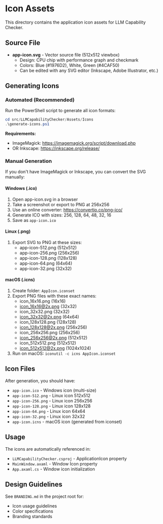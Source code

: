 # Icon Assets

This directory contains the application icon assets for LLM Capability Checker.

## Source File

- **app-icon.svg** - Vector source file (512x512 viewbox)
  - Design: CPU chip with performance graph and checkmark
  - Colors: Blue (#1976D2), White, Green (#4CAF50)
  - Can be edited with any SVG editor (Inkscape, Adobe Illustrator, etc.)

## Generating Icons

### Automated (Recommended)

Run the PowerShell script to generate all icon formats:

```powershell
cd src/LLMCapabilityChecker/Assets/Icons
.\generate-icons.ps1
```

**Requirements:**
- ImageMagick: https://imagemagick.org/script/download.php
- OR Inkscape: https://inkscape.org/release/

### Manual Generation

If you don't have ImageMagick or Inkscape, you can convert the SVG manually:

#### Windows (.ico)
1. Open app-icon.svg in a browser
2. Take a screenshot or export to PNG at 256x256
3. Use an online converter: https://convertio.co/png-ico/
4. Generate ICO with sizes: 256, 128, 64, 48, 32, 16
5. Save as `app-icon.ico`

#### Linux (.png)
1. Export SVG to PNG at these sizes:
   - app-icon-512.png (512x512)
   - app-icon-256.png (256x256)
   - app-icon-128.png (128x128)
   - app-icon-64.png (64x64)
   - app-icon-32.png (32x32)

#### macOS (.icns)
1. Create folder: `AppIcon.iconset`
2. Export PNG files with these exact names:
   - icon_16x16.png (16x16)
   - icon_16x16@2x.png (32x32)
   - icon_32x32.png (32x32)
   - icon_32x32@2x.png (64x64)
   - icon_128x128.png (128x128)
   - icon_128x128@2x.png (256x256)
   - icon_256x256.png (256x256)
   - icon_256x256@2x.png (512x512)
   - icon_512x512.png (512x512)
   - icon_512x512@2x.png (1024x1024)
3. Run on macOS: `iconutil -c icns AppIcon.iconset`

## Icon Files

After generation, you should have:

- `app-icon.ico` - Windows icon (multi-size)
- `app-icon-512.png` - Linux icon 512x512
- `app-icon-256.png` - Linux icon 256x256
- `app-icon-128.png` - Linux icon 128x128
- `app-icon-64.png` - Linux icon 64x64
- `app-icon-32.png` - Linux icon 32x32
- `app-icon.icns` - macOS icon (generated from iconset)

## Usage

The icons are automatically referenced in:
- `LLMCapabilityChecker.csproj` - ApplicationIcon property
- `MainWindow.axaml` - Window Icon property
- `App.axaml.cs` - Window icon initialization

## Design Guidelines

See `BRANDING.md` in the project root for:
- Icon usage guidelines
- Color specifications
- Branding standards
